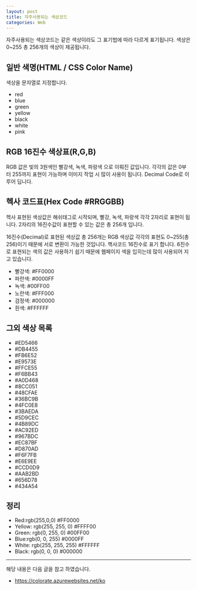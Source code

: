 ```yaml
---
layout: post
title: 자주사용되는 색상코드
categories: Web
---
```


자주사용되는 색상코드는 같은 색상이라도 그 표기법에 따라 다르게 표기됩니다. 색상은 0~255 총 256개의 색상이 제공됩니다.

## 일반 색명(HTML / CSS Color Name)

색상을 문자열로 지정합니다.

- red
- blue
- green
- yellow
- black
- white
- pink

## RGB 16진수 색상표(R,G,B)

RGB 값은 빛의 3원색인 빨강색, 녹색, 파랑색 으로 이뤄진 값입니다. 각각의 값은 0부터 255까지 표현이 가능하며 이미지 작업 시 많이 사용이 됩니다. Decimal Code로 이루어 딥니다.

## 헥사 코드표(Hex Code #RRGGBB)

헥사 표현된 색상값은 해쉬태그로 시작되며, 빨강, 녹색, 파랑색 각각 2자리로 표현이 됩니다. 2자리의 16진수값이 표현할 수 있는 값은 총 256개 입니다.

16진수(Decimal)로 표현된 색상값 총 256개는 RGB 색상값 각각의 표현도 0~255(총 256)이기 때문에 서로 변환이 가능한 것입니다. 핵사코드 16진수로 표기 합니다. 6진수로 표현되는 색의 값은 사용하기 쉽기 때문에 웹페이지 색을 입히는데 많이 사용되어 지고 있습니다.

- 빨강색: #FF0000
- 파란색: #0000FF
- 녹색: #00FF00
- 노란색: #FFF000
- 검정색: #000000
- 흰색: #FFFFFF

## 그외 색상 목록

- #ED5466
- #DB4455
- #FB6E52
- #E9573E
- #FFCE55
- #F6BB43
- #A0D468
- #8CC051
- #48CFAE
- #36BC9B
- #4FC0E8
- #3BAEDA
- #5D9CEC
- #4B89DC
- #AC92ED
- #967BDC
- #EC87BF
- #D870AD
- #F6F7FB
- #E6E9EE
- #CCD0D9
- #AAB2BD
- #656D78
- #434A54

## 정리

- Red:rgb(255,0,0) #FF0000
- Yellow: rgb(255, 255, 0) #FFFF00
- Green: rgb(0, 255, 0) #00FF00
- Blue:rgb(0, 0, 255) #0000FF
- White: rgb(255, 255, 255) #FFFFFF
- Black: rgb(0, 0, 0) #000000

---

해당 내용은 다음 글을 참고 하였습니다.

- https://colorate.azurewebsites.net/ko
